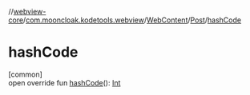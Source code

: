 //[webview-core](../../../../index.md)/[com.mooncloak.kodetools.webview](../../index.md)/[WebContent](../index.md)/[Post](index.md)/[hashCode](hash-code.md)

# hashCode

[common]\
open override fun [hashCode](hash-code.md)(): [Int](https://kotlinlang.org/api/latest/jvm/stdlib/kotlin/-int/index.html)
